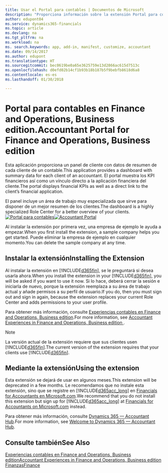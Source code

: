 ```yaml
---
title: Usar el Portal para contables | Documentos de Microsoft
description: "Proporciona información sobre la extensión Portal para contables."
author: edupont04
ms.service: dynamics365-financials
ms.topic: article
ms.devlang: na
ms.tgt_pltfrm: na
ms.workload: na
ms. search.keywords: app, add-in, manifest, customize, accountant
ms.date: 09/14/2017
ms.author: edupont
ms.translationtype: HT
ms.sourcegitcommit: bec0619be0a65e3625759e13d2866ac615d7513c
ms.openlocfilehash: d0efd02b14cf1b93b18b187b5f9bebfb8618d6a8
ms.contentlocale: es-es
ms.lasthandoff: 01/30/2018

---
```

# <a name="accountant-portal-for-finance-and-operations-business-edition"></a><span data-ttu-id="c660c-103">Portal para contables en Finance and Operations, Business edition.</span><span class="sxs-lookup"><span data-stu-id="c660c-103">Accountant Portal for Finance and Operations, Business edition</span></span>
<span data-ttu-id="c660c-104">Esta aplicación proporciona un panel de cliente con datos de resumen de cada cliente de un contable.</span><span class="sxs-lookup"><span data-stu-id="c660c-104">This application provides a dashboard with summary data for each client of an accountant.</span></span> <span data-ttu-id="c660c-105">El portal muestra los KPI financieros así como un vínculo directo a la aplicación financiera del cliente.</span><span class="sxs-lookup"><span data-stu-id="c660c-105">The portal displays financial KPIs as well as a direct link to the client’s financial application.</span></span>  

<span data-ttu-id="c660c-106">El panel incluye un área de trabajo muy especializada que sirve para disponer de un mejor resumen de los clientes.</span><span class="sxs-lookup"><span data-stu-id="c660c-106">The dashboard is a highly specialized Role Center for a better overview of your clients.</span></span>  
<span data-ttu-id="c660c-107">[![Portal para contables](./media/ui-extensions-accportal/accountant-portal.png)](https://go.microsoft.com/fwlink/?linkid=851257)</span><span class="sxs-lookup"><span data-stu-id="c660c-107">[![Accountant Portal](./media/ui-extensions-accportal/accountant-portal.png)](https://go.microsoft.com/fwlink/?linkid=851257)</span></span>

<span data-ttu-id="c660c-108">Al instalar la extensión por primera vez, una empresa de ejemplo le ayuda a empezar.</span><span class="sxs-lookup"><span data-stu-id="c660c-108">When you first install the extension, a sample company helps you get started.</span></span> <span data-ttu-id="c660c-109">Puede eliminar la empresa de ejemplo en cualquier momento.</span><span class="sxs-lookup"><span data-stu-id="c660c-109">You can delete the sample company at any time.</span></span>  

## <a name="installing-the-extension"></a><span data-ttu-id="c660c-110">Instalar la extensión</span><span class="sxs-lookup"><span data-stu-id="c660c-110">Installing the Extension</span></span>
<span data-ttu-id="c660c-111">Al instalar la extensión en [!INCLUDE[d365fin](includes/d365fin_md.md)], se le preguntará si desea usarla ahora.</span><span class="sxs-lookup"><span data-stu-id="c660c-111">When you install the extension in your [!INCLUDE[d365fin](includes/d365fin_md.md)], you will be asked if you want to use it now.</span></span> <span data-ttu-id="c660c-112">Si lo hace, deberá cerrar la sesión e iniciarla de nuevo, porque la extensión reemplaza a su área de trabajo actual y añade permisos a su perfil de usuario.</span><span class="sxs-lookup"><span data-stu-id="c660c-112">If you do, then you must sign out and sign in again, because the extension replaces your current Role Center and adds permissions to your user profile.</span></span>  

<span data-ttu-id="c660c-113">Para obtener más información, consulte [Experiencias contables en Finance and Operations, Business edition](finance-accounting.md).</span><span class="sxs-lookup"><span data-stu-id="c660c-113">For more information, see [Accountant Experiences in Finance and Operations, Business edition ](finance-accounting.md).</span></span>  

> [!NOTE]  
>  <span data-ttu-id="c660c-114">La versión actual de la extensión requiere que sus clientes usen [!INCLUDE[d365fin](includes/d365fin_md.md)].</span><span class="sxs-lookup"><span data-stu-id="c660c-114">The current version of the extension requires that your clients use [!INCLUDE[d365fin](includes/d365fin_md.md)].</span></span>  

## <a name="using-the-extension"></a><span data-ttu-id="c660c-115">Mediante la extensión</span><span class="sxs-lookup"><span data-stu-id="c660c-115">Using the extension</span></span>
<span data-ttu-id="c660c-116">Esta extensión se dejará de usar en algunos meses.</span><span class="sxs-lookup"><span data-stu-id="c660c-116">This extension will be deprecated in a few months.</span></span> <span data-ttu-id="c660c-117">Le recomendamos que no instale esta extensión, sino que se registre en [!INCLUDE[d365acc_long](includes/d365acc_long_md.md)] en [Financials for Accountants en Microsoft.com](https://www.microsoft.com/en-us/dynamics365/financial-insights-for-accountants).</span><span class="sxs-lookup"><span data-stu-id="c660c-117">We recommend that you do not install this extension but sign up for [!INCLUDE[d365acc_long](includes/d365acc_long_md.md)] at [Financials for Accountants on Microsoft.com](https://www.microsoft.com/en-us/dynamics365/financial-insights-for-accountants) instead.</span></span>

<span data-ttu-id="c660c-118">Para obtener más información, consulte [Dynamics 365 — Accountant Hub](/dynamics365/accountants/index.md).</span><span class="sxs-lookup"><span data-stu-id="c660c-118">For more information, see [Welcome to Dynamics 365 — Accountant Hub](/dynamics365/accountants/index.md).</span></span>  

## <a name="see-also"></a><span data-ttu-id="c660c-119">Consulte también</span><span class="sxs-lookup"><span data-stu-id="c660c-119">See Also</span></span>
[<span data-ttu-id="c660c-120">Experiencias contables en Finance and Operations, Business edition</span><span class="sxs-lookup"><span data-stu-id="c660c-120">Accountant Experiences in Finance and Operations, Business edition </span></span>](finance-accounting.md)  
[<span data-ttu-id="c660c-121">Finanzas</span><span class="sxs-lookup"><span data-stu-id="c660c-121">Finance</span></span>](finance.md)  

